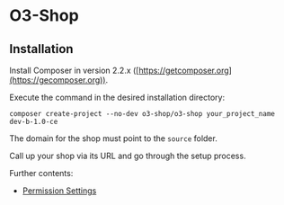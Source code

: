 # O3-Shop

## Installation

Install Composer in version 2.2.x ([https://getcomposer.org](https://gecomposer.org)).

Execute the command in the desired installation directory:

```
composer create-project --no-dev o3-shop/o3-shop your_project_name dev-b-1.0-ce
```

The domain for the shop must point to the `source` folder.

Call up your shop via its URL and go through the setup process.

Further contents:

- [Permission Settings](PermissionSettings.md)
